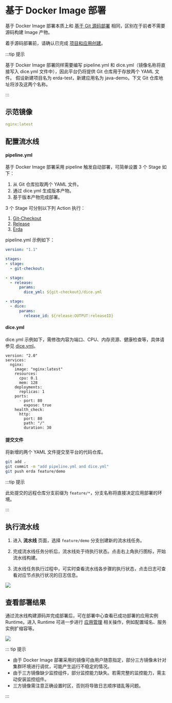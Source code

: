 # 基于 Docker Image 部署

基于 Docker Image 部署本质上和 [基于 Git 源码部署](deploy-from-git.html) 相同，区别在于前者不需要源码构建 Image 产物。

着手源码部署前，请确认已完成 [项目和应用创建](../../../quick-start/newbie.html#加入项目)。

:::tip 提示

基于 Docker Image 部署同样需要编写 pipeline.yml 和 dice.yml（镜像名称将直接写入 dice.yml 文件中），因此平台仍将提供 Git 仓库用于存放两个 YAML 文件。
假设新建项目名为 erda-test，新建应用名为 java-demo。下文 Git 仓库地址将涉及这两个名称。

:::

## 示范镜像

```yaml
nginx:latest
```

## 配置流水线

#### pipeline.yml

基于 Docker Image 部署采用 pipeline 触发自动部署，可简单设置 3 个 Stage 如下：

1. 从 Git 仓库拉取两个 YAML 文件。
2. 通过 dice.yml 生成版本产物。
3. 基于版本产物完成部署。

3 个 Stage 可分别以下列 Action 执行：

1. [Git-Checkout](https://www.erda.cloud/market/action/git-checkout)
2. [Release](https://www.erda.cloud/market/action/release)
3. [Erda](https://www.erda.cloud/market/action/dice)

 pipeline.yml 示例如下：

```yaml
version: "1.1"

stages:
- stage:
  - git-checkout:

- stage:
  - release:
      params:
        dice_yml: ${git-checkout}/dice.yml

- stage:
  - dice:
      params:
        release_id: ${release:OUTPUT:releaseID}
```

#### dice.yml

dice.yml 示例如下，需修改内容为端口、CPU、内存资源、健康检查等，具体请参见 [dice.yml](../../guides/reference/dice-yaml.html)。

```yaml{4}
version: "2.0"
services:
  nginx:
    image: "nginx:latest"
    resources:
      cpu: 0.1
      mem: 128
    deployments:
      replicas: 1
    ports:
      - port: 80
        expose: true
    health_check:
      http:
        port: 80
        path: "/"
        duration: 30
```

#### 提交文件

将新增的两个 YAML 文件提交至平台的代码仓库。

```bash
git add .
git commit -m "add pipeline.yml and dice.yml"
git push erda feature/demo
```

:::tip 提示

此处提交的远程仓库分支前缀为 `feature/*`，分支名称将直接决定应用部署的环境。

:::

## 执行流水线

1. 进入 **流水线** 页面，选择 `feature/demo` 分支创建新的流水线任务。

2. 完成流水线任务分析后，流水线处于待执行状态。点击右上角执行图标，开始流水线构建。

3. 流水线任务执行过程中，可实时查看流水线各步骤的执行状态，点击日志可查看对应节点执行状况的日志信息。


![](http://terminus-paas.oss-cn-hangzhou.aliyuncs.com/paas-doc/2022/02/21/f096a438-7b62-4ef5-be98-4f642e9dbfa1.png)

## 查看部署结果

通过流水线构建源码并完成部署后，可在部署中心查看已成功部署的应用实例 Runtime。进入 Runtime 可进一步进行 [应用管理](../../guides/deploy/management.html) 相关操作，例如配置域名、服务实例扩缩容等。

![](http://terminus-paas.oss-cn-hangzhou.aliyuncs.com/paas-doc/2022/02/21/b696439a-85d2-4ccc-80d1-9cce74ebcdbf.png)

::: tip 提示

* 由于 Docker Image 部署采用的镜像可由用户随意指定，部分三方镜像未针对集群环境进行调优，可能产生运行不稳定的情况。
* 由于三方镜像缺少监控组件，部分监控能力缺失。若需完整的监控能力，需主动安装监控组件。
* 三方镜像需注意正确设置时区，否则将导致日志顺序错乱等问题。

:::
